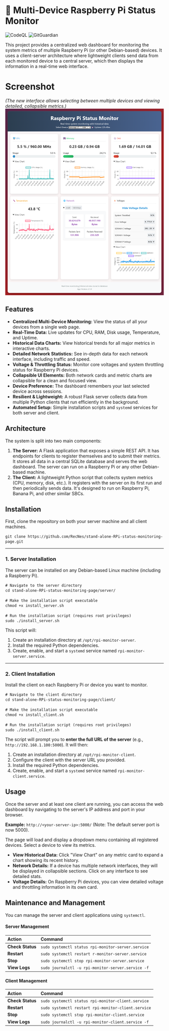 # 🍓 Multi-Device Raspberry Pi Status Monitor

![CodeQL](https://github.com/RecNes/Multi-device-RPi-status-monitor/actions/workflows/codeql.yml/badge.svg)
![GitGuardian](https://github.com/RecNes/Multi-device-RPi-status-monitor/actions/workflows/gitguardian.yml/badge.svg)


This project provides a centralized web dashboard for monitoring the system metrics of multiple Raspberry Pi (or other Debian-based) devices. It uses a client-server architecture where lightweight clients send data from each monitored device to a central server, which then displays the information in a real-time web interface.

# Screenshot
*(The new interface allows selecting between multiple devices and viewing detailed, collapsible metrics.)*
<img src="screen_shot.png" alt="Project Logo" />

## Features

*   **Centralized Multi-Device Monitoring:** View the status of all your devices from a single web page.
*   **Real-Time Data:** Live updates for CPU, RAM, Disk usage, Temperature, and Uptime.
*   **Historical Data Charts:** View historical trends for all major metrics in interactive charts.
*   **Detailed Network Statistics:** See in-depth data for each network interface, including traffic and speed.
*   **Voltage & Throttling Status:** Monitor core voltages and system throttling status for Raspberry Pi devices.
*   **Collapsible UI Elements:** Both network cards and metric charts are collapsible for a clean and focused view.
*   **Device Preference:** The dashboard remembers your last selected device across sessions.
*   **Resilient & Lightweight:** A robust Flask server collects data from multiple Python clients that run efficiently in the background.
*   **Automated Setup:** Simple installation scripts and `systemd` services for both server and client.

## Architecture

The system is split into two main components:

1.  **The Server:** A Flask application that exposes a simple REST API. It has endpoints for clients to register themselves and to submit their metrics. It stores all data in a central SQLite database and serves the web dashboard. The server can run on a Raspberry Pi or any other Debian-based machine.
2.  **The Client:** A lightweight Python script that collects system metrics (CPU, memory, disk, etc.). It registers with the server on its first run and then periodically sends data. It's designed to run on Raspberry Pi, Banana Pi, and other similar SBCs.

## Installation

First, clone the repository on both your server machine and all client machines.

    git clone https://github.com/RecNes/stand-alone-RPi-status-monitoring-page.git

---

### 1. Server Installation

The server can be installed on any Debian-based Linux machine (including a Raspberry Pi).

    # Navigate to the server directory
    cd stand-alone-RPi-status-monitoring-page/server/

    # Make the installation script executable
    chmod +x install_server.sh

    # Run the installation script (requires root privileges)
    sudo ./install_server.sh

This script will:
1.  Create an installation directory at `/opt/rpi-monitor-server`.
2.  Install the required Python dependencies.
3.  Create, enable, and start a `systemd` service named `rpi-monitor-server.service`.

---

### 2. Client Installation

Install the client on each Raspberry Pi or device you want to monitor.

    # Navigate to the client directory
    cd stand-alone-RPi-status-monitoring-page/client/

    # Make the installation script executable
    chmod +x install_client.sh

    # Run the installation script (requires root privileges)
    sudo ./install_client.sh

The script will prompt you to **enter the full URL of the server** (e.g., `http://192.168.1.100:5000`). It will then:
1.  Create an installation directory at `/opt/rpi-monitor-client`.
2.  Configure the client with the server URL you provided.
3.  Install the required Python dependencies.
4.  Create, enable, and start a `systemd` service named `rpi-monitor-client.service`.

## Usage

Once the server and at least one client are running, you can access the web dashboard by navigating to the server's IP address and port in your browser.

**Example:** `http://<your-server-ip>:5000/` (Note: The default server port is now 5000).

The page will load and display a dropdown menu containing all registered devices. Select a device to view its metrics.

*   **View Historical Data:** Click "View Chart" on any metric card to expand a chart showing its recent history.
*   **Network Details:** If a device has multiple network interfaces, they will be displayed in collapsible sections. Click on any interface to see detailed stats.
*   **Voltage Details:** On Raspberry Pi devices, you can view detailed voltage and throttling information in its own card.

## Maintenance and Management

You can manage the server and client applications using `systemctl`.

#### Server Management

| Action          | Command                                           |
| :-------------- | :------------------------------------------------ |
| **Check Status**| `sudo systemctl status rpi-monitor-server.service`|
| **Restart**     | `sudo systemctl restart r-monitor-server.service`|
| **Stop**        | `sudo systemctl stop rpi-monitor-server.service`  |
| **View Logs**   | `sudo journalctl -u rpi-monitor-server.service -f`|

#### Client Management

| Action          | Command                                           |
| :-------------- | :------------------------------------------------ |
| **Check Status**| `sudo systemctl status rpi-monitor-client.service`|
| **Restart**     | `sudo systemctl restart rpi-monitor-client.service`|
| **Stop**        | `sudo systemctl stop rpi-monitor-client.service`  |
| **View Logs**   | `sudo journalctl -u rpi-monitor-client.service -f`|